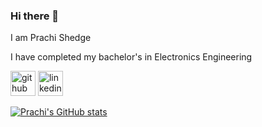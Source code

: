 ### Hi there 👋

I am Prachi Shedge

I have completed my bachelor's in Electronics Engineering

[<img src='https://cdn.jsdelivr.net/npm/simple-icons@3.0.1/icons/github.svg' alt='github' height='40'>](https://github.com/prachi558)  [<img src='https://cdn.jsdelivr.net/npm/simple-icons@3.0.1/icons/linkedin.svg' alt='linkedin' height='40'>](in/prachi-shedge-95a484134)

[![Prachi's GitHub stats](https://github-readme-stats.vercel.app/api?username=prachi558)](https://github.com/prachi558)





